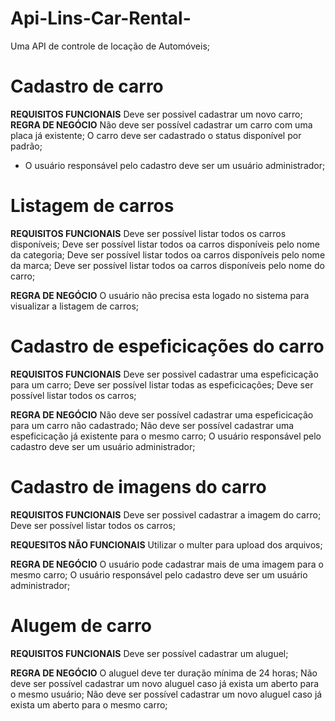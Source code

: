 # Api-Lins-Car-Rental-
Uma API de controle de locação de Automóveis;

# Cadastro de carro
**REQUISITOS FUNCIONAIS**
Deve ser possivel cadastrar um novo carro;
**REGRA DE NEGÓCIO**
Não deve ser possível cadastrar um carro com uma placa já existente;
O carro deve ser cadastrado o status disponível por padrão;
* O usuário responsável pelo cadastro deve ser um usuário administrador;

# Listagem de carros
**REQUISITOS FUNCIONAIS**
Deve ser possível listar todos os carros disponíveis;
Deve ser possível listar todos oa carros disponíveis pelo nome da categoria;
Deve ser possível listar todos oa carros disponíveis pelo nome da marca;
Deve ser possível listar todos oa carros disponíveis pelo nome do carro;

**REGRA DE NEGÓCIO**
O usuário não precisa esta logado no sistema para visualizar a listagem de carros;

# Cadastro de espeficicações do carro
**REQUISITOS FUNCIONAIS**
Deve ser possivel cadastrar uma espeficicação para um carro;
Deve ser possível listar todas as espeficicações;
Deve ser possível listar todos os carros;

**REGRA DE NEGÓCIO**
Não deve ser possível cadastrar uma espeficicação para um carro não cadastrado;
Não deve ser possível cadastrar uma espeficicação já existente para o mesmo carro;
O usuário responsável pelo cadastro deve ser um usuário administrador;

# Cadastro de imagens do carro
**REQUISITOS FUNCIONAIS**
Deve ser possivel cadastrar a imagem do carro;
Deve ser possível listar todos os carros;

**REQUESITOS NÃO FUNCIONAIS**
Utilizar o multer para upload dos arquivos;

**REGRA DE NEGÓCIO**
O usuário pode cadastrar mais de uma imagem para o mesmo carro;
O usuário responsável pelo cadastro deve ser um usuário administrador;

# Alugem de carro
**REQUISITOS FUNCIONAIS**
Deve ser possível cadastrar um aluguel;

**REGRA DE NEGÓCIO**
O aluguel deve ter duração mínima de 24 horas;
Não deve ser possível cadastrar um novo aluguel caso já exista um aberto para o mesmo usuário;
Não deve ser possível cadastrar um novo aluguel caso já exista um aberto para o mesmo carro;
